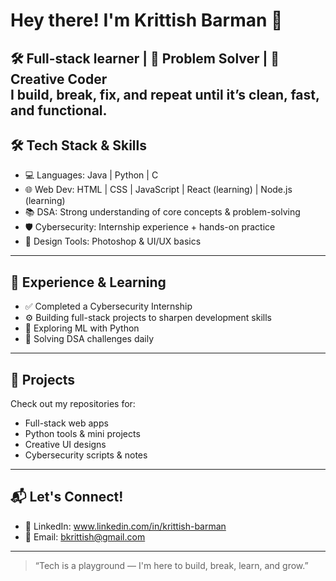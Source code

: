 # Hey there! I'm Krittish Barman 👋

🛠️ Full-stack learner | 🧠 Problem Solver | 🎨 Creative Coder  
I build, break, fix, and repeat until it’s clean, fast, and functional.
---

## 🛠️ Tech Stack & Skills

- 💻 Languages: Java | Python | C
- 🌐 Web Dev: HTML | CSS | JavaScript | React (learning) | Node.js (learning)
- 📚 DSA: Strong understanding of core concepts & problem-solving
- 🛡️ Cybersecurity: Internship experience + hands-on practice
- 🎨 Design Tools: Photoshop & UI/UX basics

---

## 💼 Experience & Learning

- ✅ Completed a Cybersecurity Internship  
- ⚙️ Building full-stack projects to sharpen development skills  
- 🤖 Exploring ML with Python  
- 🎯 Solving DSA challenges daily

---

## 📂 Projects

Check out my repositories for:
- Full-stack web apps  
- Python tools & mini projects  
- Creative UI designs  
- Cybersecurity scripts & notes

---

## 📬 Let's Connect!

- 🔗 LinkedIn: www.linkedin.com/in/krittish-barman 
- 📧 Email: bkrittish@gmail.com

---

> “Tech is a playground — I'm here to build, break, learn, and grow.”
